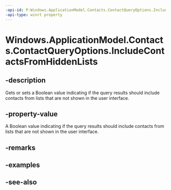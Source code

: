 ```yaml
---
-api-id: P:Windows.ApplicationModel.Contacts.ContactQueryOptions.IncludeContactsFromHiddenLists
-api-type: winrt property
---
```


<!-- Property syntax
public bool IncludeContactsFromHiddenLists { get;  set; }
-->

# Windows.ApplicationModel.Contacts.ContactQueryOptions.IncludeContactsFromHiddenLists

## -description
Gets or sets a Boolean value indicating if the query results should include contacts from lists that are not shown in the user interface.

## -property-value
A Boolean value indicating if the query results should include contacts from lists that are not shown in the user interface.

## -remarks

## -examples

## -see-also
